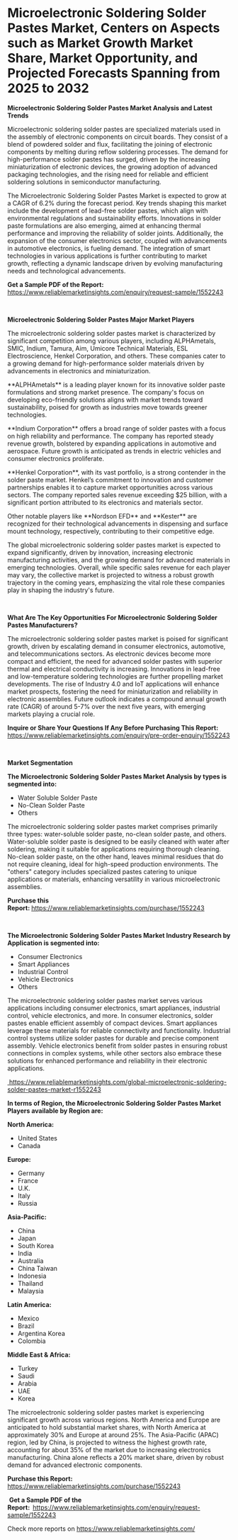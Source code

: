 <p><h1>Microelectronic Soldering Solder Pastes Market, Centers on Aspects such as Market Growth Market Share, Market Opportunity, and Projected Forecasts Spanning from 2025 to 2032</h1></p><p><strong>Microelectronic Soldering Solder Pastes Market Analysis and Latest Trends</strong></p>
<p><p>Microelectronic soldering solder pastes are specialized materials used in the assembly of electronic components on circuit boards. They consist of a blend of powdered solder and flux, facilitating the joining of electronic components by melting during reflow soldering processes. The demand for high-performance solder pastes has surged, driven by the increasing miniaturization of electronic devices, the growing adoption of advanced packaging technologies, and the rising need for reliable and efficient soldering solutions in semiconductor manufacturing.</p><p>The Microelectronic Soldering Solder Pastes Market is expected to grow at a CAGR of 6.2% during the forecast period. Key trends shaping this market include the development of lead-free solder pastes, which align with environmental regulations and sustainability efforts. Innovations in solder paste formulations are also emerging, aimed at enhancing thermal performance and improving the reliability of solder joints. Additionally, the expansion of the consumer electronics sector, coupled with advancements in automotive electronics, is fueling demand. The integration of smart technologies in various applications is further contributing to market growth, reflecting a dynamic landscape driven by evolving manufacturing needs and technological advancements.</p></p>
<p><strong>Get a Sample PDF of the Report:&nbsp;</strong> <a href="https://www.reliablemarketinsights.com/enquiry/request-sample/1552243?utm_campaign=3010&utm_medium=2&utm_source=Github&utm_content=ia&utm_term=02042025&utm_id=microelectronic-soldering-solder-pastes">https://www.reliablemarketinsights.com/enquiry/request-sample/1552243</a></p>
<p>&nbsp;</p>
<p><strong>Microelectronic Soldering Solder Pastes Major Market Players</strong></p>
<p><p>The microelectronic soldering solder pastes market is characterized by significant competition among various players, including ALPHAmetals, SMIC, Indium, Tamura, Aim, Umicore Technical Materials, ESL Electroscience, Henkel Corporation, and others. These companies cater to a growing demand for high-performance solder materials driven by advancements in electronics and miniaturization.</p><p>**ALPHAmetals** is a leading player known for its innovative solder paste formulations and strong market presence. The company's focus on developing eco-friendly solutions aligns with market trends toward sustainability, poised for growth as industries move towards greener technologies.</p><p>**Indium Corporation** offers a broad range of solder pastes with a focus on high reliability and performance. The company has reported steady revenue growth, bolstered by expanding applications in automotive and aerospace. Future growth is anticipated as trends in electric vehicles and consumer electronics proliferate.</p><p>**Henkel Corporation**, with its vast portfolio, is a strong contender in the solder paste market. Henkel’s commitment to innovation and customer partnerships enables it to capture market opportunities across various sectors. The company reported sales revenue exceeding $25 billion, with a significant portion attributed to its electronics and materials sector.</p><p>Other notable players like **Nordson EFD** and **Kester** are recognized for their technological advancements in dispensing and surface mount technology, respectively, contributing to their competitive edge.</p><p>The global microelectronic soldering solder pastes market is expected to expand significantly, driven by innovation, increasing electronic manufacturing activities, and the growing demand for advanced materials in emerging technologies. Overall, while specific sales revenue for each player may vary, the collective market is projected to witness a robust growth trajectory in the coming years, emphasizing the vital role these companies play in shaping the industry's future.</p></p>
<p>&nbsp;</p>
<p><strong>What Are The Key Opportunities For Microelectronic Soldering Solder Pastes Manufacturers?</strong></p>
<p><p>The microelectronic soldering solder pastes market is poised for significant growth, driven by escalating demand in consumer electronics, automotive, and telecommunications sectors. As electronic devices become more compact and efficient, the need for advanced solder pastes with superior thermal and electrical conductivity is increasing. Innovations in lead-free and low-temperature soldering technologies are further propelling market developments. The rise of Industry 4.0 and IoT applications will enhance market prospects, fostering the need for miniaturization and reliability in electronic assemblies. Future outlook indicates a compound annual growth rate (CAGR) of around 5-7% over the next five years, with emerging markets playing a crucial role.</p></p>
<p><strong>Inquire or Share Your Questions If Any Before Purchasing This Report:</strong> <a href="https://www.reliablemarketinsights.com/enquiry/pre-order-enquiry/1552243?utm_campaign=3010&utm_medium=2&utm_source=Github&utm_content=ia&utm_term=02042025&utm_id=microelectronic-soldering-solder-pastes">https://www.reliablemarketinsights.com/enquiry/pre-order-enquiry/1552243</a></p>
<p>&nbsp;</p>
<p><strong>Market Segmentation</strong></p>
<p><strong>The Microelectronic Soldering Solder Pastes Market Analysis by types is segmented into:</strong></p>
<p><ul><li>Water Soluble Solder Paste</li><li>No-Clean Solder Paste</li><li>Others</li></ul></p>
<p><p>The microelectronic soldering solder pastes market comprises primarily three types: water-soluble solder paste, no-clean solder paste, and others. Water-soluble solder paste is designed to be easily cleaned with water after soldering, making it suitable for applications requiring thorough cleaning. No-clean solder paste, on the other hand, leaves minimal residues that do not require cleaning, ideal for high-speed production environments. The "others" category includes specialized pastes catering to unique applications or materials, enhancing versatility in various microelectronic assemblies.</p></p>
<p><strong>Purchase this Report:&nbsp;</strong><a href="https://www.reliablemarketinsights.com/purchase/1552243?utm_campaign=3010&utm_medium=2&utm_source=Github&utm_content=ia&utm_term=02042025&utm_id=microelectronic-soldering-solder-pastes">https://www.reliablemarketinsights.com/purchase/1552243</a></p>
<p>&nbsp;</p>
<p><strong>The Microelectronic Soldering Solder Pastes Market Industry Research by Application is segmented into:</strong></p>
<p><ul><li>Consumer Electronics</li><li>Smart Appliances</li><li>Industrial Control</li><li>Vehicle Electronics</li><li>Others</li></ul></p>
<p><p>The microelectronic soldering solder pastes market serves various applications including consumer electronics, smart appliances, industrial control, vehicle electronics, and more. In consumer electronics, solder pastes enable efficient assembly of compact devices. Smart appliances leverage these materials for reliable connectivity and functionality. Industrial control systems utilize solder pastes for durable and precise component assembly. Vehicle electronics benefit from solder pastes in ensuring robust connections in complex systems, while other sectors also embrace these solutions for enhanced performance and reliability in their electronic applications.</p></p>
<p><a href="https://www.reliablemarketinsights.com/global-microelectronic-soldering-solder-pastes-market-r1552243?utm_campaign=3010&utm_medium=2&utm_source=Github&utm_content=ia&utm_term=02042025&utm_id=microelectronic-soldering-solder-pastes">&nbsp;https://www.reliablemarketinsights.com/global-microelectronic-soldering-solder-pastes-market-r1552243</a></p>
<p><strong>In terms of Region, the Microelectronic Soldering Solder Pastes Market Players available by Region are:</strong></p>
<p>
    <p> <strong> North America: </strong>
        <ul>
            <li>United States</li>
            <li>Canada</li>
        </ul>
        </p> 
    <p> <strong> Europe: </strong>
        <ul>
            <li>Germany</li>
            <li>France</li>
            <li>U.K.</li>
            <li>Italy</li>
            <li>Russia</li>
        </ul>
        </p> 
    <p> <strong> Asia-Pacific: </strong>
        <ul>
            <li>China</li>
            <li>Japan</li>
            <li>South Korea</li>
            <li>India</li>
            <li>Australia</li>
            <li>China Taiwan</li>
            <li>Indonesia</li>
            <li>Thailand</li>
            <li>Malaysia</li>
        </ul>
        </p> 
    <p> <strong> Latin America: </strong>
        <ul>
            <li>Mexico</li>
            <li>Brazil</li>
            <li>Argentina Korea</li>
            <li>Colombia</li>
        </ul>
        </p> 
    <p> <strong> Middle East & Africa: </strong>
        <ul>
            <li>Turkey</li>
            <li>Saudi</li>
            <li>Arabia</li>
            <li>UAE</li>
            <li>Korea</li>
        </ul>
    </p>
    </p>
<p><p>The microelectronic soldering solder pastes market is experiencing significant growth across various regions. North America and Europe are anticipated to hold substantial market shares, with North America at approximately 30% and Europe at around 25%. The Asia-Pacific (APAC) region, led by China, is projected to witness the highest growth rate, accounting for about 35% of the market due to increasing electronics manufacturing. China alone reflects a 20% market share, driven by robust demand for advanced electronic components.</p></p>
<p><strong>Purchase this Report: </strong><a href="https://www.reliablemarketinsights.com/purchase/1552243?utm_campaign=3010&utm_medium=2&utm_source=Github&utm_content=ia&utm_term=02042025&utm_id=microelectronic-soldering-solder-pastes">https://www.reliablemarketinsights.com/purchase/1552243</a></p>
<p>&nbsp;<strong>Get a Sample PDF of the Report:&nbsp;&nbsp;</strong><a href="https://www.reliablemarketinsights.com/enquiry/request-sample/1552243?utm_campaign=3010&utm_medium=2&utm_source=Github&utm_content=ia&utm_term=02042025&utm_id=microelectronic-soldering-solder-pastes">https://www.reliablemarketinsights.com/enquiry/request-sample/1552243</a></p>
<p><strong></strong></p>
<p>Check more reports on <a href="https://www.reliablemarketinsights.com/?utm_campaign=3010&utm_medium=2&utm_source=Github&utm_content=ia&utm_term=02042025&utm_id=microelectronic-soldering-solder-pastes">https://www.reliablemarketinsights.com/</a></p>